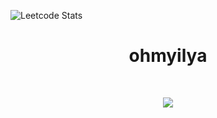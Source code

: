 ![Leetcode Stats](https://leetcard.jacoblin.cool/ilya-root?ext=heatmap?animation=true)

<h1 align="center">&emsp;ohmyilya&emsp;</h1>
<br>
<p align="center">
    <img id="preview" src="https://komarev.com/ghpvc/?username=drknzz&color=green">
</p>

